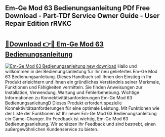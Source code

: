 ## Em-Ge Mod 63 Bedienungsanleitung PDf Free Download - Part-TDf Service Owner Guide - User Repair Edition rRVKC

# <h2><a href="http://df47c0.blite.top/?on=Em-Ge+Mod+63+Bedienungsanleitung">🔗Download 👉🔴 Em-Ge Mod 63 Bedienungsanleitung</a></h2>

[![Em-Ge Mod 63 Bedienungsanleitung new download](https://i.imgur.com/lujVjoI.png)](http://df47c0.blite.top/?on=Em-Ge+Mod+63+Bedienungsanleitung)
Hallo und willkommen in der Bedienungsanleitung für Ihr neu geliefertes Em-Ge Mod 63 Bedienungsanleitung. Dieses Handbuch soll Ihnen den Einstieg in Ihr Produkt erleichtern und Ihnen ein gründliches Verständnis seiner Merkmale, Funktionen und Fähigkeiten vermitteln. Sie finden Anweisungen zur Installation, Verwendung, Wartung und Fehlerbehebung. Wichtige Informationen zu Konnektivitätsanforderungen Em-Ge Mod 63 BedienungsanleitungD Dieses Produkt erfordert spezielle Konnektivitätsanforderungen für eine optimale Leistung. Mit Funktionen wie der Liste der Funktionen ist Ihr neuer Em-Ge Mod 63 Bedienungsanleitung ein Game-Changer. Ihr Feedback ist wichtig, Em-Ge Mod 63 Bedienungsanleitung. Wir schätzen Ihr Feedback und sind bestrebt, einen außergewöhnlichen Kundenservice zu bieten.

